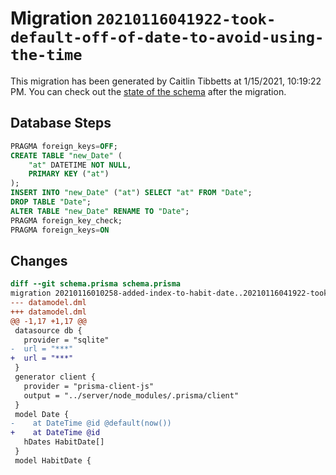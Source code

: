 # Migration `20210116041922-took-default-off-of-date-to-avoid-using-the-time`

This migration has been generated by Caitlin Tibbetts at 1/15/2021, 10:19:22 PM.
You can check out the [state of the schema](./schema.prisma) after the migration.

## Database Steps

```sql
PRAGMA foreign_keys=OFF;
CREATE TABLE "new_Date" (
    "at" DATETIME NOT NULL,
    PRIMARY KEY ("at")
);
INSERT INTO "new_Date" ("at") SELECT "at" FROM "Date";
DROP TABLE "Date";
ALTER TABLE "new_Date" RENAME TO "Date";
PRAGMA foreign_key_check;
PRAGMA foreign_keys=ON
```

## Changes

```diff
diff --git schema.prisma schema.prisma
migration 20210116010258-added-index-to-habit-date..20210116041922-took-default-off-of-date-to-avoid-using-the-time
--- datamodel.dml
+++ datamodel.dml
@@ -1,17 +1,17 @@
 datasource db {
   provider = "sqlite"
-  url = "***"
+  url = "***"
 }
 generator client {
   provider = "prisma-client-js"
   output = "../server/node_modules/.prisma/client"
 }
 model Date {
-    at DateTime @id @default(now())
+    at DateTime @id
   hDates HabitDate[]
 }
 model HabitDate {
```



